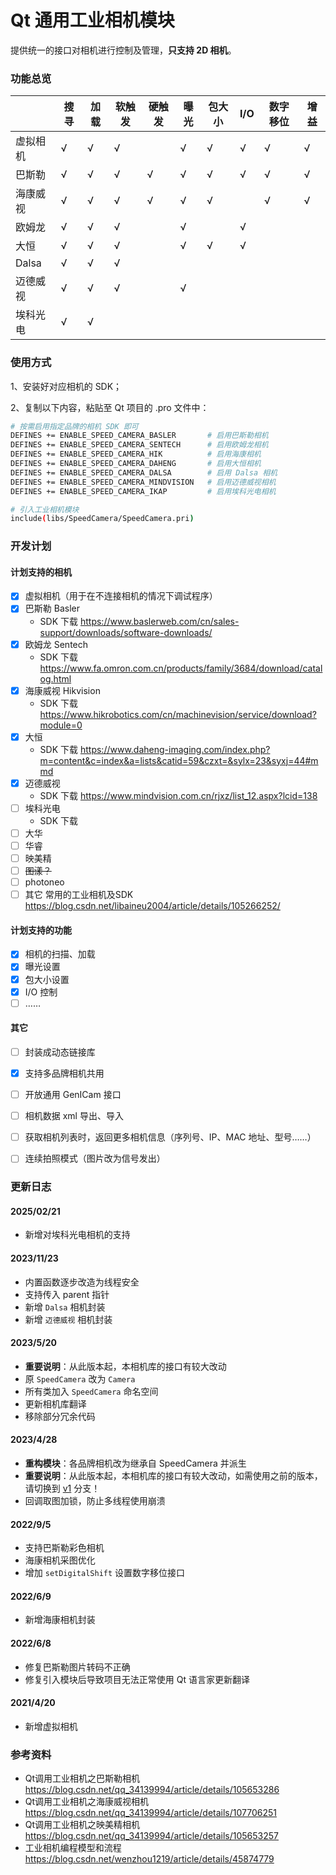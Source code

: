 ﻿# Qt 通用工业相机模块


提供统一的接口对相机进行控制及管理，**只支持 2D 相机**。



### 功能总览

|          | 搜寻 | 加载 | 软触发 | 硬触发 | 曝光 | 包大小 | I/O  | 数字移位 | 增益 |
| -------- | ---- | ---- | ------ | ------ | ---- | ------ | ---- | -------- | ---- |
| 虚拟相机 | √    | √    | √      |        | √    | √      | √    | √        | √    |
| 巴斯勒   | √    | √    | √      | √      | √    | √      | √    | √        | √    |
| 海康威视 | √    | √    | √      | √      | √    | √      |      | √        | √    |
| 欧姆龙   | √    | √    | √      |        | √    |        | √    |          |      |
| 大恒     | √    | √    | √      |        | √    | √      | √    |          |      |
| Dalsa    | √    | √    | √      |        |      |        |      |          |      |
| 迈德威视 | √    | √    | √      |        | √    |        |      |          |      |
| 埃科光电 | √    | √    |        |        |      |        |      |          |      |



###  使用方式

1、安装好对应相机的 SDK；

2、复制以下内容，粘贴至 Qt 项目的 .pro 文件中：

```bash
# 按需启用指定品牌的相机 SDK 即可
DEFINES += ENABLE_SPEED_CAMERA_BASLER       # 启用巴斯勒相机
DEFINES += ENABLE_SPEED_CAMERA_SENTECH      # 启用欧姆龙相机
DEFINES += ENABLE_SPEED_CAMERA_HIK          # 启用海康相机
DEFINES += ENABLE_SPEED_CAMERA_DAHENG       # 启用大恒相机
DEFINES += ENABLE_SPEED_CAMERA_DALSA        # 启用 Dalsa 相机
DEFINES += ENABLE_SPEED_CAMERA_MINDVISION   # 启用迈德威视相机
DEFINES += ENABLE_SPEED_CAMERA_IKAP   		# 启用埃科光电相机

# 引入工业相机模块
include(libs/SpeedCamera/SpeedCamera.pri)
```



### 开发计划

#### 计划支持的相机

- [x] 虚拟相机（用于在不连接相机的情况下调试程序）
- [x] 巴斯勒 Basler
  - SDK 下载  https://www.baslerweb.com/cn/sales-support/downloads/software-downloads/
- [x] 欧姆龙 Sentech
  - SDK 下载  https://www.fa.omron.com.cn/products/family/3684/download/catalog.html
- [x] 海康威视 Hikvision
  - SDK 下载  https://www.hikrobotics.com/cn/machinevision/service/download?module=0
- [x] 大恒
  - SDK 下载  https://www.daheng-imaging.com/index.php?m=content&c=index&a=lists&catid=59&czxt=&sylx=23&syxj=44#mmd
- [x] 迈德威视
  - SDK 下载 https://www.mindvision.com.cn/rjxz/list_12.aspx?lcid=138
- [ ] 埃科光电
  - SDK 下载
- [ ] 大华
- [ ] 华睿
- [ ] 映美精
- [ ] <del>图漾？</del>
- [ ] photoneo
- [ ] 其它 常用的工业相机及SDK  https://blog.csdn.net/libaineu2004/article/details/105266252/

#### 计划支持的功能

- [x] 相机的扫描、加载
- [x] 曝光设置
- [x] 包大小设置
- [x] I/O 控制
- [ ] ……

#### 其它

- [ ] 封装成动态链接库
- [x] 支持多品牌相机共用
- [ ] 开放通用 GenICam 接口
- [ ] 相机数据 xml 导出、导入
- [ ] 获取相机列表时，返回更多相机信息（序列号、IP、MAC 地址、型号……）
- [ ] 连续拍照模式（图片改为信号发出）



### 更新日志

#### 2025/02/21

- 新增对埃科光电相机的支持

#### 2023/11/23

- 内置函数逐步改造为线程安全
- 支持传入 parent 指针
- 新增 `Dalsa` 相机封装
- 新增 `迈德威视` 相机封装

#### 2023/5/20

- **重要说明**：从此版本起，本相机库的接口有较大改动
- 原 `SpeedCamera` 改为 `Camera`
- 所有类加入 `SpeedCamera` 命名空间
- 更新相机库翻译
- 移除部分冗余代码

#### 2023/4/28

- **重构模块**：各品牌相机改为继承自 SpeedCamera 并派生
- **重要说明**：从此版本起，本相机库的接口有较大改动，如需使用之前的版本，请切换到 [v1](https://git.speedbot.net/QtLibs/SpeedCamera/-/tree/v1) 分支！
- 回调取图加锁，防止多线程使用崩溃

#### 2022/9/5

- 支持巴斯勒彩色相机
- 海康相机采图优化
- 增加 `setDigitalShift` 设置数字移位接口

#### 2022/6/9

- 新增海康相机封装

#### 2022/6/8

- 修复巴斯勒图片转码不正确
- 修复引入模块后导致项目无法正常使用 Qt 语言家更新翻译

#### 2021/4/20

- 新增虚拟相机



### 参考资料

- Qt调用工业相机之巴斯勒相机  https://blog.csdn.net/qq_34139994/article/details/105653286
- Qt调用工业相机之海康威视相机  https://blog.csdn.net/qq_34139994/article/details/107706251
- Qt调用工业相机之映美精相机  https://blog.csdn.net/qq_34139994/article/details/105653257
- 工业相机编程模型和流程  https://blog.csdn.net/wenzhou1219/article/details/45874779
